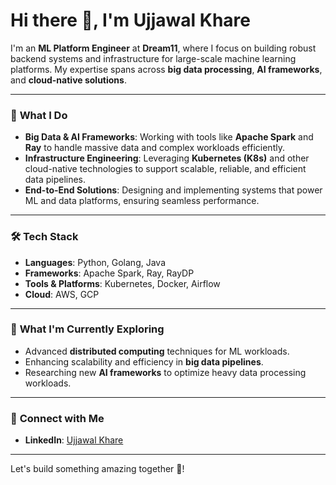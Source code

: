 # Hi there 👋, I'm Ujjawal Khare

I'm an **ML Platform Engineer** at **Dream11**, where I focus on building robust backend systems and infrastructure for large-scale machine learning platforms. My expertise spans across **big data processing**, **AI frameworks**, and **cloud-native solutions**.

---

### 🌟 **What I Do**
- **Big Data & AI Frameworks**: Working with tools like **Apache Spark** and **Ray** to handle massive data and complex workloads efficiently.
- **Infrastructure Engineering**: Leveraging **Kubernetes (K8s)** and other cloud-native technologies to support scalable, reliable, and efficient data pipelines.
- **End-to-End Solutions**: Designing and implementing systems that power ML and data platforms, ensuring seamless performance.

---

### 🛠️ **Tech Stack**
- **Languages**: Python, Golang, Java
- **Frameworks**: Apache Spark, Ray, RayDP
- **Tools & Platforms**: Kubernetes, Docker, Airflow
- **Cloud**: AWS, GCP

---

### 🚀 **What I'm Currently Exploring**
- Advanced **distributed computing** techniques for ML workloads.
- Enhancing scalability and efficiency in **big data pipelines**.
- Researching new **AI frameworks** to optimize heavy data processing workloads.

---

### 🎯 **Connect with Me**
- **LinkedIn**: [Ujjawal Khare](https://www.linkedin.com/in/ujjawal-khare-30b95b147/)

---

Let's build something amazing together 🚀!
